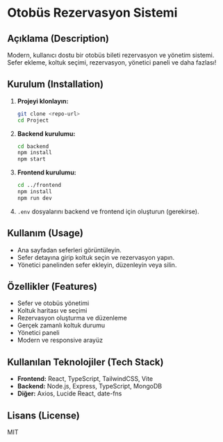 # Otobüs Rezervasyon Sistemi

## Açıklama (Description)

Modern, kullanıcı dostu bir otobüs bileti rezervasyon ve yönetim sistemi. Sefer ekleme, koltuk seçimi, rezervasyon, yönetici paneli ve daha fazlası!

## Kurulum (Installation)

1. **Projeyi klonlayın:**
   ```bash
   git clone <repo-url>
   cd Project
   ```
2. **Backend kurulumu:**
   ```bash
   cd backend
   npm install
   npm start
   ```
3. **Frontend kurulumu:**
   ```bash
   cd ../frontend
   npm install
   npm run dev
   ```
4. `.env` dosyalarını backend ve frontend için oluşturun (gerekirse).

## Kullanım (Usage)

- Ana sayfadan seferleri görüntüleyin.
- Sefer detayına girip koltuk seçin ve rezervasyon yapın.
- Yönetici panelinden sefer ekleyin, düzenleyin veya silin.

## Özellikler (Features)

- Sefer ve otobüs yönetimi
- Koltuk haritası ve seçimi
- Rezervasyon oluşturma ve düzenleme
- Gerçek zamanlı koltuk durumu
- Yönetici paneli
- Modern ve responsive arayüz

## Kullanılan Teknolojiler (Tech Stack)

- **Frontend:** React, TypeScript, TailwindCSS, Vite
- **Backend:** Node.js, Express, TypeScript, MongoDB
- **Diğer:** Axios, Lucide React, date-fns

## Lisans (License)

MIT
